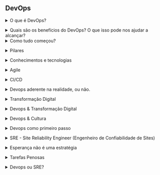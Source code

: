 ## DevOps

<details>
<summary>O que é DevOps?</summary><br><b>

Antes de emitir qualquer opinião pessoal, é interessante observar o que as bigtech's dizem sobre devops:

Microsoft:

"DevOps é a união de pessoas, processos e produtos para permitir a entrega contínua de valor aos nossos usuários finais. A contração de" Dev "e" Ops "refere-se à substituição de Desenvolvimento e Operações em silos para criar equipes multidisciplinares que agora trabalham em conjunto com e práticas e ferramentas eficientes. As práticas essenciais de DevOps incluem planejamento ágil, integração contínua, entrega contínua e monitoramento de aplicativos. "

Red Hat:

"DevOps descreve abordagens para acelerar os processos pelos quais uma ideia (como um novo recurso de software, uma solicitação de aprimoramento ou uma correção de bug) vai do desenvolvimento à implantação em um ambiente de produção onde pode fornecer valor ao usuário. Essas abordagens exigem que as equipes de desenvolvimento e de operações se comuniquem com frequência e abordem seu trabalho com empatia por seus colegas de equipe. Escalabilidade e provisionamento flexível também são necessários. Com DevOps, aqueles que mais precisam de energia conseguem - por meio de autoatendimento e automação. Desenvolvedores, geralmente codificação em um ambiente de desenvolvimento padrão, trabalhe junto com as operações de TI para acelerar compilações, testes e lançamentos de software - sem sacrificar a confiabilidade. "

Google:

"... O movimento organizacional e cultural que visa aumentar a velocidade de entrega de software, melhorar a confiabilidade do serviço e construir propriedade compartilhada entre as partes interessadas do software"
</b></details>

<details>
<summary>Quais são os benefícios do DevOps? O que isso pode nos ajudar a alcançar?</summary><br><b>

* Colaboração
* Melhor entrega
* Segurança
* Velocidade
* Escala
* Confiabilidade
</b></details>

<details>
<summary>Como tudo começou?</summary><br><b>

* Manifesto ágil

Para falarmos sobre a história sobre DevOps, precisamos retroceder no tempo e falar sobre desenvolvimento e também sobre o manifesto ágil.
Em 2001, 17 desenvolvedores reuniram-se nas montanhas nevadas do estado norte-americano de Utah para discutir metodologias para processos de desenvolvimento e o resultado
deste encontro foi o então chamado manifesto ágil.

O Manifesto Ágil é uma declaração de valores e princípios essenciais para o desenvolvimento de software. 

Basicamente, o manifesto ágil  afirma que melhores resultados no desenvolvimento de software podem ser 
obtidos através da valorização de: 

  * Indivíduos e interações, mais que processos e ferramentas
  * Software em funcionamento, mais que documentação abrangente
  * Responder a mudanças, mais que seguir um plano

* Agile Conference

Em 2008 Andrew Schafer apresentou sua palestra de infraestrutura ágil para apenas uma pessoa, Patrick Debois. Guardem esses nomes. =)

* Velocity Conference

Em 2009, na Velocity Conference da O’Reilly, John Allspaw e Paul Hammond apresentaram “10+ Deploys per Day: Dev and Ops Cooperation at Flickr”.
Jogando luz a temas como

  * Interação entre os Desenvolvedores e a equipe de operações;
  * Como conseguir um aumento dos deploys com ferramentas e mudanças culturais.

Após lamentar no twitter sua não participação na palestra, Patrick Debois, recebeu a resposta do time do Flickr:

“Porque não organizar sua própria conferência de Velocity na Bélgica?”


* DevopsDays

Motivado pela palestra dos engenheiros da Flickr, Patrick Debois decidiu criar sua própria conferência na Bélgica, que ficou conhecida como DevOpsDays e foi um sucesso. Para lembrar
o dia, foi criada a tag #DevOps no Twitter, que posteriormente seria usado como o nome da cultura.
</b></details>

<details>
<summary>Pilares</summary><br><b>

C.A.M.S. ( Culture, Automation, Measure, Sharing)

C de Cultura
* Respeite a cultura.

Precisamos colaborar, compartilhar e entender a importância de manter uma relação saudável entre todas as áreas para que as equipes multidisciplinares possam trabalhar juntas e atingir os resultados.

A de Automação
* Automatize se possível

Quando falamos de DevOps, queremos eliminar o máximo de trabalho laboral possível, trabalho laboral é aquele trabalho repetitivo. Se você, por exemplo, gasta todo dia 30 minutos para efetuar uma determinada ação, porque não gastar um tempo superior, como, por exemplo, 2 horas para automatizar esta rotina e poupar esses 30 minutos a partir de então?

M de Medição
* Meça os resultados

Precisamos medir tudo que é possível: de processos a pessoas. Afinal, a única maneira de verificar se estamos no caminho certo ou melhorando é através da medição. O processo de melhoria contínua é o coração do DevOps!

S de Compartilhamento
Compartilhando feedbacks

Ambientes DevOps têm como uma das características fundamentais a cultura Blameless ou, em português, “Sem Culpa”, que é exatamente o que cria um ambiente propício ao compartilhamento. Não é sobre ninguém ser culpado por uma determinada ação que levou os sistemas a ficarem indisponíveis, é sobre todos se sentirem seguros e não terem medo de cometer erros. O erro faz parte do processo de aprendizado e deve ser compartilhado, assim como todas as melhorias que aplicamos em nosso ambiente de trabalho

</b></details>

<details>
<summary>Conhecimentos e tecnologias</summary><br><b>

![Devops roadmap](https://roadmap.sh/roadmaps/devops.png)

Fonte: https://roadmap.sh/devops

</b></details>

<details>
<summary>Agile</summary><br><b>

Agile é um processo de desenvolvimento de software que foca em pequenos entregáveis e um
processo cíclico que sempre mobiliza melhorias. O produto ﬁnal, nesse modelo, é entregue
em pequenas frações visando o conceito de melhoria contínua. Nesse sentido, é diferente
do modelo ainda utilizado em ambientes industriais, chamado waterfall, onde o projeto é
entregue por completo e, portanto, não responde às diferentes necessidades do cliente durante
o processo de desenvolvimento.

Com o Agile, trabalhamos com a a metodologia Scrum, que é um ﬂuxo de trabalho composto
de sprints (corridas) com ciclos curtos, normalmente de 1 a 2 semanas. Nessas sprints, são
realizadas reuniões diárias de 15 minutos chamadas de Daily Standup, normalmente feitas
com a equipe de pé, por isso o nome Standup. O objetivo é falar o que foi feito no dia anterior
e discutir os próximos passos, desbloqueando a equipe caso exista algum problema impedindo
o desenvolvimento. No término da sprint, é realizada uma reunião de Retrospectiva ou
Review, que serve para apontar o que foi aprendido e o que foi feito. Em seguida, ocorre a
reunião de Planning, onde trabalhamos o backlog, uma lista de tarefas a serem executadas
para selecionar quais serão as tasks que serão trabalhadas na próxima sprint.

</b></details>

<details>
<summary>CI/CD</summary><br><b>

CI/CD, continuous integration/continuous delivery, é um método para entregar aplicações com frequência aos clientes. Para isso, é aplicada a automação nas etapas do desenvolvimento de aplicações. Os principais conceitos atribuídos a esse método são integração, entrega e implantação contínuas. Com o CI/CD, é possível solucionar os problemas que a integração de novos códigos pode causar para as equipes de operações e desenvolvimento (o famoso “inferno de integração”).

Qual é a diferença entre CI e CD (e o outro CD)?

O acrônimo CI/CD tem alguns significados. “CI” sempre se refere à integração contínua, que é um processo de automação para desenvolvedores. Uma CI bem-sucedida é quando novas mudanças no código de uma aplicação são desenvolvidas, testadas e consolidadas regularmente em um repositório compartilhado. É a solução ideal para evitar conflitos entre ramificações quando muitas aplicações são desenvolvidas ao mesmo tempo.

“CD” se refere à entrega contínua e/ou à implantação contínua, conceitos relacionados e usados alternadamente às vezes. Em ambos os casos, se trata da automação de fases avançadas do pipeline, mas são usados às vezes separadamente para ilustrar o nível de automação presente.

Geralmente, a entrega contínua representa as mudanças feitas pelo desenvolvedor em uma aplicação, que são automaticamente testadas contra bugs e carregadas em um repositório, como o GitHub, ou em um registro de container. Nesse repositório, a equipe de operações pode implantar essas mudanças em um ambiente de produção ativo. Isso resolve o problema de baixa visibilidade e comunicação entre as equipes de negócios e desenvolvimento. Para isso, a finalidade da entrega contínua é garantir o mínimo de esforço na implantação de novos códigos.

A implantação contínua, outro significado para “CD”, se refere ao lançamento automático das mudanças feitas por um desenvolvedor do repositório à produção, onde podem ser usadas pelos clientes. Isso evita a sobrecarga das equipes de operações por conta dos processos manuais que atrasam a entrega de aplicações. Nesse conceito, são aproveitados os benefícios da entrega contínua ao automatizar a próxima etapa no pipeline.

![ci cd flow](img/ci-cd-flow.png)

Na abordagem de CI/CD, é possível especificar apenas as práticas relacionadas da integração e entrega contínuas ou as práticas dessas duas mais as da implantação contínua. Ainda há outra questão que dificulta o entendimento: às vezes, o termo “entrega contínua” é usado englobando também os processos da implantação contínua.

Por fim, não vale a pena se prender a esses conceitos. Basta se lembrar de que o CI/CD é, na verdade, um processo muitas vezes visto como um pipeline, que envolve a inclusão de um alto nível de automação e monitoramento contínuos no desenvolvimento de aplicações. Em cada caso, o que esses termos querem dizer depende da quantidade de automação implantada no pipeline de CI/CD. Muitas empresas começam adicionando CI e depois trabalham para automatizar a entrega e implantação. Por exemplo, como parte de aplicações nativas na nuvem.

</b></details>

<details>
<summary>Devops aderente na realidade, ou não.</summary><br><b>

Os aplicativos já não pertencem somente ao departamento de TI. Há uma expressão popular
na área de TI que diz que todas as empresas atuais são também empresas de softwares. E a
habilidade em fornecer novos serviços e funcionalidades aos clientes com rapidez é um dos
principais diferenciais competitivos. A agilidade da TI é o segredo para que startups superem os
enormes desafios e vençam as grandes batalhas. 

Alguns anos atrás, em gerações tecnológicas mais antigas, os departamentos de TI eram setores
internos que cuidavam da manutenção da infraestrutura e dos serviços corporativos. Algumas
empresas tinham a necessidade de contratar serviços externos, principalmente serviços web. No
entanto, essa era uma área ainda reduzida e restrita. A TI não era um departamento estratégico
ou que gerava receita, mas um ambiente de suporte considerado como um centro de custo.
Um dos resultados desse ambiente dedicado à infraestrutura é que os desenvolvedores não
tinham controle sobre a finalidade dos códigos criados. Os ciclos de lançamento eram longos,
e as mudanças eram lentas. O desenvolvedor trabalhava em um projeto em que o código
era enviado para fase de testes ou operações, e o lançamento era somente realizado alguns
meses depois. Por conta desse longo tempo de provisionamento, os engenheiros se sentiam
desmotivados a desenvolver novos códigos, pois nem sempre eles viam os códigos sendo
utilizados na prática.

A transformação digital e as modificações culturais e tecnológicas, como o DevOps, estão
proporcionando mudanças positivas e poderosas no processo de desenvolvimento, devolvendo o
prazer e gratificação na criação de novos códigos. Os desenvolvedores podem criar um projeto e
realmente vê-lo em execução. É uma mudança impactante, que transforma a criação de códigos
em processos imediatos. Ver um aplicativo em execução fornece aos desenvolvedores um ciclo
de feedback que os permitem aprimorar ou redesenhar os códigos sempre que necessário,
aumentando as chances de sucesso desses projetos. 

Transformação Digital

A transformação digital é uma mudança estratégica para as empresas. Com ela, é possível
adaptar os principais serviços de acordo com as demandas do setor ou conforme novas
regulamentações surgem, bem como lançar atualizações à medida que surgem novas
vulnerabilidades. 

No entanto, não existe uma definição comum para a transformação digital, mas podemos dizer que
ela envolve um processo de “mudança”. Algumas vezes, esse termo é usado para designar novas
arquiteturas (como microsserviços), novos processos (como DevOps) ou novas tecnologias (como
os containers e interfaces de programação de aplicativos). Quando uma expressão pode significar
diversas coisas, ela acaba perdendo o sentido e a eficácia. A transformação digital não é uma
solução ou um serviço específico que você possa adquirir. Ela é algo que toda organização precisa
definir para si mesma de forma exclusiva.
Não há um único padrão de arquitetura ou plataforma tecnológica que funcione perfeitamente em
todos os ambientes. As organizações que alcançam o sucesso com a transformação digital são as
que possuem um entendimento claro sobre os próprios objetivos e cultura. E eles são diferentes
para cada uma delas. Por exemplo:

• O Walmart implantou código durante a Black Friday, quando 200 milhões de pessoas estavam
on-line.

• A Amazon implanta atualização de códigos a cada segundo (50 milhões por ano) em centenas de
aplicativos e milhões de instâncias de cloud.

• A Etsy realiza 60 implantações por dia com um aplicativo monolítico.

• A Netflix realiza implantações centenas de vezes ao dia em uma arquitetura distribuída complexa.
A empresa faz uma única alteração no código, indo do check-in à produção em 16 minutos.

Cada uma dessas empresas trabalha com estrutura de equipes, tecnologias subjacentes, bases
de códigos e arquiteturas totalmente diferentes umas às outras. O fato é que não há um único
padrão ou uma tecnologia exclusiva usada entre elas que faça as operações funcionarem tão
perfeitamente. Na verdade, todas essas empresas começaram com a avaliação de suas equipes,
dívida técnica e estratégias corporativas. E então, elas seguiram em direção aos próprios objetivos,
intencionalmente e com coerência. Dessa forma, essas empresas alcançaram os resultados
almejados.

</b></details>


<details>
<summary>Transformação Digital</summary><br><b>

Transformação digital é uma mudança de mentalidade que as empresas passam com o objetivo de se tornarem mais modernas e acompanharem os avanços tecnológicos que não param de surgir.

</b></details>

<details>
<summary>Devops & Transformação Digital</summary><br><b>

DevOps e mudança nos processos

A base da evolução digital é o DevOps. Assim como a estratégia corporativa, os aplicativos são um
reflexo das equipes e da comunicação entre elas. DevOps, ou mudanças similares nos processos,
faz com que mais stakeholders participem das discussões de desenvolvimento e, assim, oferecer
insights mais amplos sobre como a equipe de operações mantém o software e a infraestrutura e
como clientes e parceiros realmente usam esses aplicativos. Ele cria um ciclo de feedback mais
fechado entre as equipes, com linhas abertas de comunicação. E essa comunicação aberta é a base
para qualquer outra etapa da evolução.

Infraestrutura de autosserviço

Essa etapa consiste em uma mudança focada na tecnologia. Ela introduz eficiências que
geralmente estão associadas a plataformas de tecnologias modernas. Com containers e catálogos
de autosserviço, os grupos de desenvolvedores, testes e operações podem acionar ambientes
consistentes com muita rapidez. Em algumas organizações, o tempo de provisionamento de novas
instâncias é reduzido de dias para minutos. Os profissionais de TI não precisam esperar dias por um
recurso de computação.

Automação e orquestração

Adotar a automação exige uma mudança em dois ângulos: o tecnológico, com plataformas
avançadas de implantação como o Terraform, Ansible ou Chef, mas há também a necessidade de
realizar mudanças nos processos. Várias organizações adotam processos rigorosos de mudança e
gerenciamento de riscos. Mas para aproveitar os benefícios das novas tecnologias, é preciso adaptar
os processos com o uso de metodologias mais ágeis.

Pipelines de integração e entrega contínuas (CI/CD)

Com a entrega contínua, é possível fazer mudanças no software com rapidez e iteratividade. A ideia
de um pipeline é de que haja processos e tecnologias em execução capazes de reduzir o risco de
códigos com baixa qualidade (ou quebrados) chegarem até a fase de implantação. Essa etapa mostra
a maturidade dos estágios anteriores: DevOps e comunicação aberta entre as equipes, processos de
testes e compilações em execução, além de teste e implantação automatizados. Quando todos esses
estágios são sólidos, é possível usar os códigos com rapidez. Esse é o pipeline.

Caminhos avançados de implantação

Uma vez que os processos e a infraestrutura estiverem voltados para implantações rápidas,
será possível usar os sistemas para mitigar os riscos das atualizações, avaliar a eficiência da
funcionalidade e realizar testes reais para gerar novas ideias. Isso inclui ter ambientes separados
e balanceamento de carga entre eles durante as implantações (chamadas de “blue-green
deployments”). Nesse processo, são usados dois ambientes diferentes para testar a interação do
usuário (teste A/B) ou fazer atualizações para uma pequena porcentagem de usuários e, de modo
seguro, aumentar esse número gradativamente (conhecido como "canary deployments").

Microsserviços ou sistemas distribuídos

Um microsserviço é uma aplicação pequena que realiza uma única função separada. A arquitetura
geral de aplicativos pode precisar realizar dezenas ou centenas de funções diferentes, cada uma
definida e orquestrada em um microsserviço. A arquitetura de microsserviços, como qualquer outra
de computação distribuída, é complexa e simples ao mesmo tempo. Serviços individuais são muito
mais simples e fáceis de manter, adicionar e descontinuar. Já a arquitetura geral é mais complexa.
Quando criado corretamente, um “projeto baseado em microsserviços é o melhor resultado de todo
o conhecimento adquirido sobre um bom design de aplicativos”. 5 Com essa arquitetura altamente
distribuída, você escala com mais facilidade, introduz novos serviços e atualizações com mais
simplicidade e reduz o risco de falhas no sistema. Por conta dessa elasticidade na arquitetura, os
microsserviços são muito associados a empresas inovadoras como a Netflix e a Google.


</b></details>

<details>
<summary>Devops & Cultura</summary><br><b>

Cultura em primeiro lugar

É importante notar que a evolução do software não é apenas uma mudança na
tecnologia. Ela alterna entre mudanças em processos, equipes e infraestrutura, e as modificações
culturais são infinitamente mais importantes. 

É possível criar o diagrama de arquitetura mais perfeito e desejado. Depois de envolver as equipes
e os processos, é preciso criar um ambiente cultural que ofereça suporte à entrega contínua e
à disciplina no uso da arquitetura. Porque uma mudança nos processos ou na estrutura não é
duradoura. As pessoas não são como os computadores que seguem regras. Portanto,
as estruturas legadas da organização sempre destruirão a sua bela arquitetura.”

Para que o software e a tecnologia evoluam, o segredo é pensar na evolução como um processo
natural do ambiente. Em uma empresa, isso é a cultura. Para garantir isso, as mudanças
necessárias podem ter o suporte do gerenciamento, mas não podem ser impostas por ele. As
pessoas precisam querer mudar. É uma questão de livre-arbítrio, e não imposição.

O Gartner tem um dado que explica isso melhor: “90% das organizações que tentam usar o DevOps
sem mudar especificamente a cultura falham.” 8

É fácil mudar a infraestrutura e a arquitetura de aplicativos. Mas para fazer isso efetivamente,
primeiro é necessário realizar uma mudança cultural.

A Lei de Conway diz: “Qualquer organização que criar um sistema, inevitavelmente, produzirá um
projeto com uma estrutura igual a da comunicação da organização.” Isso pode ser interpretado de
duas formas:

• Mudanças na arquitetura ou infraestrutura não terão qualquer efeito, a menos que você também
modifique a estrutura de comunicação.

• Alterações na estrutura de comunicação resultarão em melhores processos e infraestrutura
(independentemente da infraestrutura atual).

</b></details>


<details>
<summary>Devops como primeiro passo</summary><br><b>

A metodologia ágil é uma abordagem de design de software que tenta unir todas as partes
envolvidas em um grupo mais coeso. Isso inclui QA, gerenciamento de solução, desenvolvedores e
até mesmo documentação. A ideia é esclarecer os objetivos com pequenas iterações que têm como
foco tarefas específicas expressas como metas do usuário (chamadas de histórias). Isso derrubou
o tradicional modelo cascata do desenvolvimento de software, em que o processo passava de uma
equipe para outra.

No entanto, a metodologia ágil ainda lida somente com metade do verdadeiro ciclo de vida de
um aplicativo. Depois de desenvolvido, o aplicativo é transferido para a equipe de operações. Ela
fica responsável pela implantação e manutenção, que acontece geralmente em um período de
manutenção no fim de semana.

O problema é que essa equipe nem sempre sabe o propósito do aplicativo, o que pode gerar uma
implantação menos eficiente. Os desenvolvedores podem não ter conhecimento sobre o verdadeiro
ambiente operacional e criar um aplicativo que não tenha um bom desempenho no ambiente de
produção. Então, para mitigar o risco de alterações, muitas organizações instituem um processo
oneroso de gerenciamento de mudanças para tentar explicar e justificar qualquer alteração.

O DevOps é uma mudança cultural que tenta acabar com a separação entre os desenvolvedores,
equipe de operações e stakeholders. A separação entre esses grupos é real, mas artificial. Uma
equipe pode ser formada com profissionais de diversas funções. O DevOps tenta redefinir a equipe
para incluir todos os grupos envolvidos no ciclo de vida de um aplicativo e criar uma abertura na
comunicação entre esses grupos.

Os efeitos da mudança na cultura são muito mais profundos que DevOps, metodologias ágeis e
outros modelos. É o compromisso de realmente colocar todos no mesmo time. Ao mudar os padrões
de comunicação, você modifica seus resultados.

Com algumas etapas bem simples, grandes mudanças podem surgir. A cultura é a base para todas
as modificações tecnológicas e de processos. Se estiver com dificuldades para criar uma cultura de
DevOps, experimente o seguinte:

Ver como as outras equipes funcionam na prática pode ser um ótimo jeito de incentivá-las a mudar
os processos e abrir a comunicação.

O relatório “Puppet’s State of DevOps” mostra a eficácia alcançada ao mudar a estrutura e a
comunicação da equipe. 11 O estudo revelou que as equipes de DevOps alcançam:

• Tempo de provisionamento 2.555 vezes mais rápido.

• 200 vezes mais implantações.

• Recuperação de falhas 24 vezes mais rápida.

• Taxa de falhas na mudança 3 vezes menor.

• 22% menos tempo gasto em retrabalho.

A rapidez é uma das principais vantagens do DevOps. Ao analisarmos todo o processo de
lançamento, fica claro a necessidade de ter todas essas diferentes equipes envolvidas para a
disponibilização de um aplicativo. O nível de esforço para o lançamento desse aplicativo irá
depender da transparência e clareza dos processos, infraestrutura e base de códigos.

</b></details>


<details>
<summary>SRE - Site Reliability Engineer (Engenheiro de Confiabilidade de Sites)</summary><br><b>

SREs são, antes de tudo, Engenheiros. Profissionais de diferentes áreas da TI que aplicam os princípios da ciência da computação e da engenharia ao desenvolvimento de sistemas. Em geral, são grandes sistemas distribuídos. Por vezes, o desafio é escrever o software para esses grandes sistemas para que funcionem juntamente com as outras partes de desenvolvimento do produto. Em outras ocasiões, porém, a tarefa passa a ser construir todas as peças adicionais de que esses sistemas precisam, como backups ou balanceamento de carga, para que possam ser reutilizadas em todos os sistemas. De maneira geral, pode-se dizer que a tarefa dos SREs é descobrir como aplicar soluções existentes a novos problemas.

Em seguida, temos a questão fundamental da confiabilidade do sistema. Ben Treynor Sloss, VP de Engenharia do Google , foi quem criou o termo SRE. Ben afirma que a Confiabilidade é o recurso mais essencial de qualquer Produto. Afinal, um sistema não é muito útil se ninguém puder usá-lo, não é mesmo? Para o propósito destes posts (e do livro SRE do Google), a confiabilidade vem a ser “a probabilidade de que [um sistema] execute uma função exigida, sem falha, nas condições estabelecidas por um determinado período de tempo”. Assim como os sistemas de software com os quais estamos preocupados aqui são, em grande parte, sites e serviços semelhantes; não estamos discutimos as preocupações de confiabilidade enfrentadas por softwares destinados a usinas nucleares, aeronaves, equipamentos médicos ou outros sistemas críticos em termos de segurança.

Como a confiabilidade é algo tão crucial, os SREs se concentram em encontrar maneiras de melhorar o projeto e a operação dos sistemas para torná-los mais escaláveis, confiáveis e eficientes. No entanto, eles despendem esforços nessa direção apenas até certo ponto: quando os sistemas são “confiáveis o suficiente“, eles investem seus esforços na adição de recursos ou na construção de novos produtos. 

SRE é o que acontece quando você pede a um engenheiro de software para projetar uma equipe de operações.

Comum a todos os SREs é a crença e a aptidão para desenvolver sistemas de software a fim de resolver problemas complexos.

</b></details>

<details>
<summary>Esperança não é uma estratégia</summary><br><b>

Por design, é fundamental que as equipes de SRE estejam focadas em engenharia. Sem uma engenharia constante, a carga
das operações aumenta e as equipes precisarão de mais pessoas somente para acompanhar esse aumento da carga de trabalho.

Em algum momento no futuro, um grupo tradicional focado em operações escalará linearmente conforme o volume do serviço:
Se os produtos aos quais o serviço dá suporte forem bem sucedidos, a carga operacional aumentará com o tráfego. Isso
significa contratar mais pessoas para fazer as mesmas tarefas repetidamente.

Para evitar esse destino, a equipe responsável pelo gerenciamento de um serviço deve escrever código, do contrário
ficará sobrecarregada. Desse modo, o Google
coloca um limite de 50% no trabalho agregado de ops para todos os SREs. tickets, plantão, tarefas manuais, etc.
Esse limite garante que a equipe de SRE tenha emprego suficiente em seus cronogramas para deixar o serviço estável e operacional.

A regra geral é que uma equipe de SRE deve gastar os outros 50% de seu tempo fazendo desenvolvimento.


</b></details>

<details>
<summary>Tarefas Penosas</summary><br><b>

Se um operador humano precisar tocar o sistema durante as operações normais, você tem um bug. A definição de “normal” muda na mesma medida em que seus sistemas evoluem

No SRE, queremos dedicar mais tempo ao trabalho de engenharia de projeto a longo prazo, em vez do mero trabalho operacional. Como o termo trabalho operacional pode ser mal interpretado, usamos uma palavra específica: toil (“trabalho pesado”, na tradução literal em português).

Definição de Toil

Toil não é apenas o “trabalho que ninguém gosta de fazer”. Também não é simplesmente equivalente a tarefas administrativas ou “trabalho sujo”. As preferências quanto aos tipos de trabalho que são satisfatórios e agradáveis variam de pessoa para pessoa, e algumas pessoas até gostam de trabalhos manuais e repetitivos. Há também tarefas administrativas que precisam ser feitas, mas não devem ser categorizadas como toil: isso é sobrecarga.

A sobrecarga costuma ser um trabalho não diretamente vinculado à execução de um serviço de produção e inclui tarefas como reuniões de equipe, definição e classificação de metas – usamos o sistema de objetivos e resultados-chave, desenvolvido por Andy Grove na Intel, snippets (Googlers registram resumos curtos em formato livre, ou “snippets”, do que trabalhamos todas as semanas) ou ainda papelada de RH. O “trabalho sujo” às vezes pode ter um valor de longo prazo e, nesse caso, também não é trabalho pesado. Limpar toda a configuração de alerta para o seu serviço e remover a desordem pode ser sujo, mas não é trabalho pesado.


Então, o que é toil? Toil é o tipo de trabalho vinculado à execução de um serviço de produção que tende a ser manual, repetitivo, automatizado, tático, desprovido de valor duradouro e que escala linearmente à medida que o serviço cresce. Nem toda tarefa considerada toil contempla todos esses atributos, porém quanto mais de perto o trabalho corresponder a uma ou mais das seguintes descrições, mais provável será que se trata de um toil:

Manual

Isso inclui trabalhos como a execução manual de um script que automatiza algumas tarefas. Executar um script pode ser mais rápido do que executar manualmente cada etapa do mesmo, mas o tempo prático que um ser humano gasta executando esse script (não o tempo em si decorrido) ainda é um tempo de trabalho toil.


Repetitivo

Se você está realizando uma tarefa pela primeira vez, ou mesmo pela segunda vez, este trabalho não é toil. Toil é o trabalho que você faz continuamente. Se você está resolvendo um novo problema ou inventando uma nova solução, este trabalho não é toil.


Automatizável

Se uma máquina pode realizar a tarefa tão bem quanto um ser humano, ou a necessidade da tarefa pode ser projetada, então essa tarefa é um trabalho toil. Se o julgamento humano é essencial para a tarefa, há uma boa chance de não ser um toil.

É preciso, porém, tomarmos cuidado ao dizer que uma tarefa “não é toil porque requer julgamento humano”. Precisamos pensar cuidadosamente sobre se a natureza da tarefa requer intrinsecamente julgamento humano e não pode ser tratada por um design melhor. Por exemplo, alguém poderia construir (e alguns construíram) um serviço que alerte seus SREs várias vezes ao dia, onde cada alerta requer uma resposta complexa que envolve muito julgamento humano. Esse serviço é mal projetado, com complexidade desnecessária. O sistema precisa ser simplificado e reconstruído para eliminar as condições de falha subjacentes ou lidar com essas condições automaticamente.
Contudo, até que o redesenho e a reimplementação sejam concluídos e o serviço aprimorado seja implementado, o trabalho de aplicar o julgamento humano para responder a cada alerta é, definitivamente, toil.

Tático

O toil é reativo e orientado por interrupções, em vez de proativo e orientado por estratégia. Lidar com alertas de pager é toil. Talvez nunca possamos eliminar totalmente esse tipo de trabalho, mas temos que trabalhar continuamente para minimizá-lo.


Sem valor duradouro

Se o seu serviço permanecer no mesmo estado depois de concluir uma tarefa, provavelmente a tarefa foi toil. Se a tarefa produziu uma melhoria permanente em seu serviço, provavelmente não foi toil, mesmo se alguma quantidade de trabalho sujo – como cavar em códigos e configurações legados e corrigi-los – estiver envolvida.

Em linha com a evolução do serviço

Se o trabalho envolvido em uma tarefa aumenta linearmente com o tamanho do serviço, volume de tráfego ou contagem de usuários, essa tarefa provavelmente é toil. Um serviço gerenciado e projetado idealmente pode crescer em pelo menos uma ordem de magnitude com zero trabalho adicional, exceto alguns esforços únicos para adicionar recursos.


Por que menos toil é melhor
Nossa organização SRE tem uma meta anunciada de manter o trabalho operacional (ou seja, toil) abaixo de 50% do tempo de cada SRE. Pelo menos 50% do tempo de cada SRE deve ser gasto no trabalho do projeto de Engenharia que irá reduzir o trabalho futuro ou adicionar recursos de serviço. O desenvolvimento de recursos normalmente se concentra em melhorar a Confiabilidade, o desempenho ou a utilização, o que muitas vezes reduz o toil como um efeito de segunda ordem.


Compartilhamos essa meta de 50% porque o toil tende a se expandir se não for verificado e pode comprometer rapidamente 100% do tempo de todos. O trabalho de redução de toil e ampliação de serviços é a “Engenharia” da Engenharia de Confiabilidade do Site (Site Reliability Engineering). O trabalho de Engenharia é o que permite que a organização SRE se expanda sublinearmente com o tamanho do serviço e gerencie os serviços de maneira mais eficiente do que uma equipe de Dev ou de Operações.

Além disso, quando contratamos novos SREs, prometemos a eles que SRE não é uma organização de operações típica, citando a regra de 50% mencionada acima. Precisamos cumprir essa promessa, não permitindo que a organização SRE ou qualquer subequipe dentro dela se transforme em uma equipe de operações.


Calculando o toil
Se buscarmos limitar o tempo que um SRE gasta com trabalho toil para 50%, como esse tempo é gasto?

Há um limite mínimo para a quantidade de trabalho que qualquer SRE precisa lidar se estiver de plantão. Um SRE típico tem uma semana de plantão primário e uma semana de plantão secundário em cada ciclo (para discussão de turnos de plantão primário versus secundário, veja Capítulo 11). Concluiu-se que, em um cenário de rotatividade envolvendo 6 pessoas, pelo menos 2 de cada 6 semanas são dedicadas a turnos de plantão e tratamento de interrupções, o que significa que o limite inferior do trabalho toil é de 2/6 = 33% do tempo de um SRE. Em um cenário de rotatividade envolvendo 8 pessoas, o limite inferior é de 2/8 = 25%.


Consistente com esses dados, os SREs relatam que sua principal fonte de trabalho são as interrupções (ou seja, mensagens não urgentes relacionadas ao serviço e e-mails). A próxima fonte principal é a resposta de plantão (urgente), seguida por lançamentos e pushes. Mesmo que nossos processos de lançamento e push sejam geralmente tratados com uma boa quantidade de automação, ainda há muito espaço para melhorias nesta matéria.

Pesquisas trimestrais dos SREs do Google mostram que o tempo médio gasto trabalhando é de cerca de 33%, então nos saímos muito melhor do que nossa meta geral de 50%. No entanto, a média não captura os “pontos fora da curva”: alguns SREs afirmam 0% de toil (projetos de desenvolvimento puro, sem trabalho de plantão) e outros afirmam 80% de toil. Quando SREs destacam toil excessivo, geralmente indica a necessidade de os gerentes distribuírem a carga de trabalho de maneira mais uniforme pela equipe e incentivá-los a encontrar projetos de Engenharia satisfatórios.


O que se qualifica como Engenharia?
O trabalho de Engenharia é novo e intrinsecamente requer julgamento humano. Produz uma melhoria permanente no serviço e é orientado por uma estratégia. Frequentemente, é criativo e inovador, adotando uma abordagem orientada ao design para resolver um problema – quanto mais generalizado, melhor. O trabalho de Engenharia ajuda sua equipe ou a organização SRE a lidar com um serviço maior, ou mais serviços, com o mesmo nível de pessoal/equipe envolvidos no processo.


As atividades SRE típicas se enquadram nas seguintes categorias aproximadas:

Engenharia de software
Envolve escrever ou modificar o código, além de qualquer design e trabalho de documentação associado. Os exemplos incluem escrever scripts de automação, criar ferramentas ou frameworks, adicionar recursos de serviço para Escalabilidade e Confiabilidade ou modificar o código de Infraestrutura para torná-lo mais robusto.


Engenharia de sistemas
Envolve configurar sistemas de produção, modificar configurações ou documentar sistemas de uma forma que produza melhorias duradouras a partir de um esforço único. Os exemplos incluem configuração e atualizações de Monitoramento, configuração de balanceamento de carga, configuração do servidor, ajuste de parâmetros do sistema operacional e configuração do balanceador de carga. A Engenharia de sistemas também inclui consultoria em arquitetura, design e produção para equipes de desenvolvedores.

Toil
Trabalho diretamente vinculado à execução de um serviço que é repetitivo, manual etc.

Sobrecarga
Trabalho administrativo não vinculado diretamente à execução de um serviço. Os exemplos incluem contratação, papelada de RH, reuniões de equipe/empresa, higienização de filas de bugs, snippets, revisões de pares e autoavaliações e cursos de treinamento.

Cada SRE precisa despender pelo menos 50% de seu tempo em trabalho de Engenharia, em média em alguns trimestres ou um ano. O trabalho toil tende a ser duro, portanto, 50% do tempo gasto em Engenharia pode não ser realista para algumas equipes SRE, e eles podem cair abaixo dessa meta em alguns trimestres. Mas se a fração de tempo gasta em projetos fica em média significativamente abaixo de 50% no longo prazo, a equipe afetada precisa dar um passo atrás e descobrir o que está errado.


O trabalho toil é sempre ruim?


O trabalho toil não deixa todos infelizes o tempo todo, especialmente em pequenas quantidades. Tarefas previsíveis e repetitivas podem ser bastante relaxantes. Elas produzem um sentimento de realização e vitórias rápidas. Elas podem ser atividades de baixo risco e baixo estresse. Algumas pessoas gravitam em torno de tarefas que envolvem trabalho toil e podem até gostar desse tipo de trabalho.

O trabalho toil nem sempre é invariavelmente ruim, e todos precisam estar absolutamente certos de que alguma quantidade de trabalho toil é inevitável na função de SRE e, na verdade, em quase qualquer função de Engenharia. É bom em pequenas doses, e se você está feliz com essas pequenas doses, o trabalho toil não é um problema. O trabalho torna-se tóxico quando experimentado em grandes quantidades. Se você está sobrecarregado com muito trabalho, deve se preocupar e reclamar em voz alta. Entre as muitas razões pelas quais muito trabalho toil é ruim, considere o seguinte:

Estagnação de carreira

O progresso da sua carreira diminuirá ou será interrompido se você gastar muito pouco tempo em projetos. O Google recompensa o trabalho sujo quando é inevitável e tem um grande impacto positivo, mas você não pode fazer carreira indo apenas nessa direção.

Moral baixo

As pessoas têm limites diferentes para a quantidade de trabalho que podem tolerar, mas todas têm um limite. Muito trabalho toil leva ao esgotamento, ao tédio e, por fim, ao descontentamento.

Além disso, gastar muito tempo com trabalho toil em detrimento do tempo gasto com Engenharia prejudica uma organização SRE das seguintes maneiras:

Cria confusão

Trabalhamos muito para garantir que todos os que trabalham na/ou com a organização SRE entendam que somos uma organização de Engenharia de projetos. Indivíduos ou equipes de dentro do SRE que se envolvem em muito trabalho toil prejudicam a clareza dessa comunicação e confundem as pessoas sobre o papel de cada um na equipe.

Retarda o progresso

O trabalho toil excessivo torna a equipe menos produtiva. A velocidade da feature de um Produto diminuirá se a equipe SRE estiver muito ocupada com trabalho manual e combate a incêndios para lançar novas features imediatamente.

Define precedente

Se você estiver muito disposto ao trabalho toil, seus colegas Dev terão incentivos para sobrecarregá-lo com ainda mais trabalho, às vezes alterando as tarefas operacionais que deveriam ser desempenhadas pelos Devs para o SRE. Outras equipes também podem começar a esperar que os SREs realizem esse trabalho, o que é ruim por razões óbvias.

Promove atrito

Mesmo que você não esteja pessoalmente infeliz com o trabalho toil, seus atuais ou futuros companheiros de equipe podem gostar muito menos. Se você construir muito trabalho toil nos procedimentos de sua equipe, você motiva os melhores engenheiros a começar a procurar por um trabalho mais gratificante em outro lugar.

Causa violação de fé

As novas contratações ou transferências que ingressaram no time SRE com a promessa de um projeto de trabalho se sentirão enganadas, o que é ruim para o moral de todos os envolvidos.

Conclusão

Se todos nós nos comprometermos a eliminar um pouco de trabalho toil a cada semana com alguma boa Engenharia, iremos continuamente limpar nossos serviços e podemos mudar nossos esforços coletivos para a Engenharia em escala, arquitetando a próxima geração de serviços e construindo conjuntos de ferramentas SRE cruzadas. Em resumo, vamos inventar mais e trabalhar menos.


</b></details>

<details>
<summary>Devops ou SRE?</summary><br><b>

O termo "Devops" surgiu no mercado no final do ano de 2008 e seus principios essenciais - envolvimento
da função de TI em cada fase do design e do desenvolvimento de um sistema, alta dependencia de automação
em comparação com esforços humanos, aplicação de práticas e ferramentas de engenharia em tarefas de operação,
são consistentes com muitas práticas e dos principios de SRE. Poderíamos ver o Devops como uma generalização de vários
principios essencias de SRE para uma variedade maior de organizações, estruturas gerenciais e recursos humanos.
Do mesmo modo, poderíamos ver a SRE como uma implementação especifica de Devops, com algumas extensões idiossincráticas.
---

Bibliografia

[Transformação Digital - Redhat](https://www.redhat.com/pt-br/engage/digital-transformation-culture-innovation-20181113)

[Como ensinar um elefante a dançar - Redhat](https://www.redhat.com/pt-br/engage/teaching-an-elephant-to-dance)

[Devops Essentials - 4linux](https://4linux.com.br/cursos/treinamento/devops-essentials/)